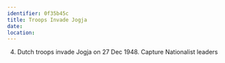 ```yaml
---
identifier: 0f35b45c
title: Troops Invade Jogja
date:  
location: 
---
```


4.  Dutch troops invade Jogja on 27 Dec 1948. Capture Nationalist
    leaders
